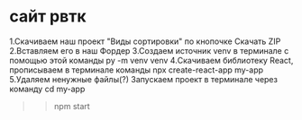 # сайт рвтк

1.Скачиваем наш проект "Виды сортировки" по кнопочке Скачать ZIP
2.Вставляем его в наш Фордер
3.Создаем источник venv в терминале с помощью этой команды py -m venv venv
4.Скачиваем библиотеку React, прописываем в терминале команды npx create-react-app my-app
5.Удаляем ненужные файлы(?)
Запускаем проект в терминале через команду cd my-app
>>   npm start
